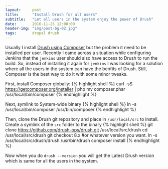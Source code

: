 ```yaml
---
layout:     post
title:      "Install Drush for all users"
subtitle:   "Let all users in the system enjoy the power of Drush"
date:       2016-11-25 12:00:00
header-img: "img/post-bg-02.jpg"
tags:       drupal drush
---
```

Usually I install [Drush using Composer](http://whaaat.com/installing-drush-9-using-composer) but the problem it need to be installed per user. Recently I came across a situation while configuring Jenkins that the `jenkins` user should also have access to Drush to run the build. So, instead of installing it again for `jenkins` I was looking for a solution where all the users in the system can have the benfits of Drush. Still, Composer is the best way to do it with some minor tweaks.

First, install Composer globally:
{% highlight shell %}
curl -sS https://getcomposer.org/installer | php
mv composer.phar /usr/local/bin/composer
{% endhighlight %}

Next, symlink to System-wide binary
{% highlight shell %}
ln -s /usr/local/bin/composer /usr/bin/composer
{% endhighlight %}

Then, clone the Drush git repository and place in `/usr/local/src` to install. Create a symlink of the `src` folder to the binary
{% highlight shell %}
git clone https://github.com/drush-ops/drush.git /usr/local/src/drush
cd /usr/local/src/drush
git checkout 8.x  #or whatever version you want.
ln -s /usr/local/src/drush/drush /usr/bin/drush
composer install
{% endhighlight %}

Now when you do `drush --version` you will get the Latest Drush version which is same for all the users in the system.
